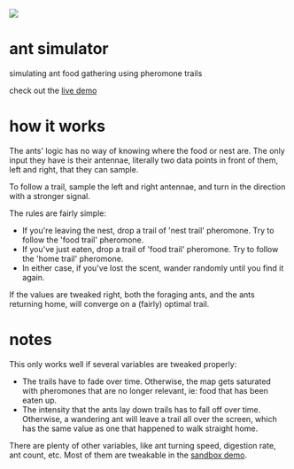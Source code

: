 [<img src="https://raw.github.com/bwiklund/ant-simulator/master/misc/sample.gif">](http://bwiklund.github.io/ant-simulator/)

# ant simulator

simulating ant food gathering using pheromone trails

check out the [live demo](http://bwiklund.github.io/ant-simulator/)

# how it works

The ants' logic has no way of knowing where the food or nest are. The only input they have is their antennae, literally two data points in front of them, left and right, that they can sample. 

To follow a trail, sample the left and right antennae, and turn in the direction with a stronger signal.

The rules are fairly simple:

- If you're leaving the nest, drop a trail of 'nest trail' pheromone. Try to follow the 'food trail' pheromone.
- If you've just eaten, drop a trail of 'food trail' pheromone. Try to follow the 'home trail' pheromone.
- In either case, if you've lost the scent, wander randomly until you find it again.

If the values are tweaked right, both the foraging ants, and the ants returning home, will converge on a (fairly) optimal trail.

# notes

This only works well if several variables are tweaked properly:

- The trails have to fade over time. Otherwise, the map gets saturated with pheromones that are no longer relevant, ie: food that has been eaten up.
- The intensity that the ants lay down trails has to fall off over time. Otherwise, a wandering ant will leave a trail all over the screen, which has the same value as one that happened to walk straight home.

There are plenty of other variables, like ant turning speed, digestion rate, ant count, etc. Most of them are tweakable in the [sandbox demo](http://bwiklund.github.io/ant-simulator/).
